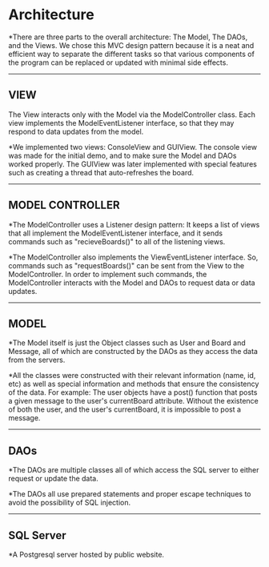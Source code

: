 # Architecture
*There are three parts to the overall architecture: The Model, The DAOs, and the Views. We chose this MVC design pattern because it is a neat and efficient way to separate the different tasks so that various components of the program can be replaced or updated with minimal side effects.

-----

## VIEW
The View interacts only with the Model via the ModelController class. Each view implements the ModelEventListener interface, so that they may respond to data updates from the model.

*We implemented two views: ConsoleView and GUIView. The console view was made for the initial demo, and to make sure the Model and DAOs worked properly. The GUIView was later implemented with special features such as creating a thread that auto-refreshes the board.

-----

## MODEL CONTROLLER

*The ModelController uses a Listener design pattern: It keeps a list of views that all implement the ModelEventListener interface, and it sends commands such as "recieveBoards()" to all of the listening views.

*The ModelController also implements the ViewEventListener interface. So, commands such as "requestBoards()" can be sent from the View to the ModelController. In order to implement such commands, the ModelController interacts with the Model and DAOs to request data or data updates.

-----

## MODEL

*The Model itself is just the Object classes such as User and Board and Message, all of which are constructed by the DAOs as they access the data from the servers.

*All the classes were constructed with their relevant information (name, id, etc) as well as special information and methods that ensure the consistency of the data. 
For example: The user objects have a post() function that posts a given message to the user's currentBoard attribute. Without the existence of both the user, and the user's currentBoard, it is impossible to post a message.

-----

## DAOs

*The DAOs are multiple classes all of which access the SQL server to either request or update the data.

*The DAOs all use prepared statements and proper escape techniques to avoid the possibility of SQL injection.

-----

## SQL Server

*A Postgresql server hosted by public website.
